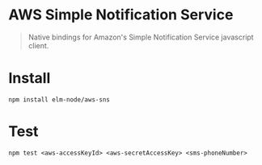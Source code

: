 # AWS Simple Notification Service

> Native bindings for Amazon's Simple Notification Service javascript client.


# Install

```
npm install elm-node/aws-sns
```


# Test

```
npm test <aws-accessKeyId> <aws-secretAccessKey> <sms-phoneNumber>
```
